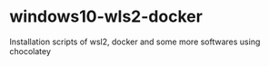 # windows10-wls2-docker
Installation scripts of wsl2, docker and some more softwares using chocolatey

